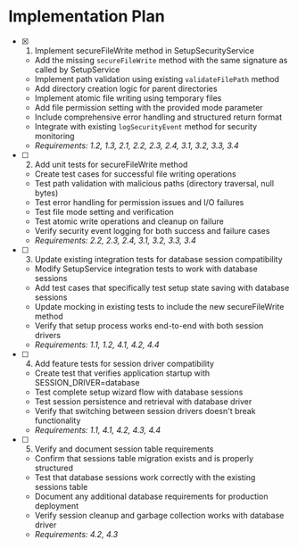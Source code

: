 # Implementation Plan

- [x] 1. Implement secureFileWrite method in SetupSecurityService
  - Add the missing `secureFileWrite` method with the same signature as called by SetupService
  - Implement path validation using existing `validateFilePath` method
  - Add directory creation logic for parent directories
  - Implement atomic file writing using temporary files
  - Add file permission setting with the provided mode parameter
  - Include comprehensive error handling and structured return format
  - Integrate with existing `logSecurityEvent` method for security monitoring
  - _Requirements: 1.2, 1.3, 2.1, 2.2, 2.3, 2.4, 3.1, 3.2, 3.3, 3.4_

- [ ] 2. Add unit tests for secureFileWrite method
  - Create test cases for successful file writing operations
  - Test path validation with malicious paths (directory traversal, null bytes)
  - Test error handling for permission issues and I/O failures
  - Test file mode setting and verification
  - Test atomic write operations and cleanup on failure
  - Verify security event logging for both success and failure cases
  - _Requirements: 2.2, 2.3, 2.4, 3.1, 3.2, 3.3, 3.4_

- [ ] 3. Update existing integration tests for database session compatibility
  - Modify SetupService integration tests to work with database sessions
  - Add test cases that specifically test setup state saving with database sessions
  - Update mocking in existing tests to include the new secureFileWrite method
  - Verify that setup process works end-to-end with both session drivers
  - _Requirements: 1.1, 1.2, 4.1, 4.2, 4.4_

- [ ] 4. Add feature tests for session driver compatibility
  - Create test that verifies application startup with SESSION_DRIVER=database
  - Test complete setup wizard flow with database sessions
  - Test session persistence and retrieval with database driver
  - Verify that switching between session drivers doesn't break functionality
  - _Requirements: 1.1, 4.1, 4.2, 4.3, 4.4_

- [ ] 5. Verify and document session table requirements
  - Confirm that sessions table migration exists and is properly structured
  - Test that database sessions work correctly with the existing sessions table
  - Document any additional database requirements for production deployment
  - Verify session cleanup and garbage collection works with database driver
  - _Requirements: 4.2, 4.3_
